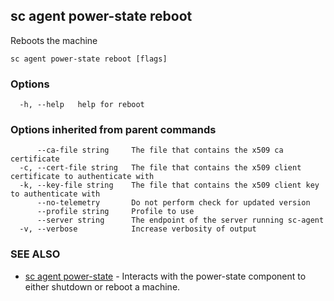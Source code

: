 ## sc agent power-state reboot

Reboots the machine

```
sc agent power-state reboot [flags]
```

### Options

```
  -h, --help   help for reboot
```

### Options inherited from parent commands

```
      --ca-file string     The file that contains the x509 ca certificate
  -c, --cert-file string   The file that contains the x509 client certificate to authenticate with
  -k, --key-file string    The file that contains the x509 client key to authenticate with
      --no-telemetry       Do not perform check for updated version
      --profile string     Profile to use
      --server string      The endpoint of the server running sc-agent
  -v, --verbose            Increase verbosity of output
```

### SEE ALSO

* [sc agent power-state](sc_agent_power-state.md)	 - Interacts with the power-state component to either shutdown or reboot a machine.


